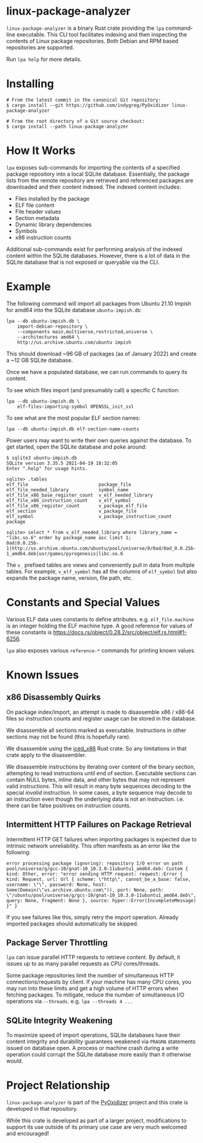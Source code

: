 # linux-package-analyzer

`linux-package-analyzer` is a binary Rust crate providing the `lpa` command-line
executable. This CLI tool facilitates indexing and then inspecting the contents of
Linux package repositories. Both Debian and RPM based repositories are supported.

Run `lpa help` for more details.

# Installing

```
# From the latest commit in the canonical Git repository:
$ cargo install --git https://github.com/indygreg/PyOxidizer linux-package-analyzer

# From the root directory of a Git source checkout:
$ cargo install --path linux-package-analyzer
```

# How It Works

`lpa` exposes sub-commands for importing the contents of a specified package
repository into a local SQLite database. Essentially, the package lists from
the remote repository are retrieved and referenced packages are downloaded
and their content indexed. The indexed content includes:

* Files installed by the package
* ELF file content
 * File header values
 * Section metadata
 * Dynamic library dependencies
 * Symbols
 * x86 instruction counts

Additional sub-commands exist for performing analysis of the indexed content
within the SQLite databases. However, there is a lot of data in the SQLite
database that is not exposed or queryable via the CLI.

# Example

The following command will import all packages from Ubuntu 21.10 Impish for
amd64 into the SQLite database `ubuntu-impish.db`:

```
lpa --db ubuntu-impish.db \
    import-debian-repository \
    --components main,multiverse,restricted,universe \
    --architectures amd64 \
    http://us.archive.ubuntu.com/ubuntu impish
```

This should download ~96 GB of packages (as of January 2022) and create a
~12 GB SQLite database.

Once we have a populated database, we can run commands to query its content.

To see which files import (and presumably call) a specific C function:

```
lpa --db ubuntu-impish.db \
    elf-files-importing-symbol OPENSSL_init_ssl
```

To see what are the most popular ELF section names:

```
lpa --db ubuntu-impish.db elf-section-name-counts
```

Power users may want to write their own queries against the database. To
get started, open the SQLite database and poke around:

```
$ sqlite3 ubuntu-impish.db
SQLite version 3.35.5 2021-04-19 18:32:05
Enter ".help" for usage hints.

sqlite> .tables
elf_file                          package_file
elf_file_needed_library           symbol_name
elf_file_x86_base_register_count  v_elf_needed_library
elf_file_x86_instruction_count    v_elf_symbol
elf_file_x86_register_count       v_package_elf_file
elf_section                       v_package_file
elf_symbol                        v_package_instruction_count
package

sqlite> select * from v_elf_needed_library where library_name = "libc.so.6" order by package_name asc limit 1;
0ad|0.0.25b-1|http://us.archive.ubuntu.com/ubuntu/pool/universe/0/0ad/0ad_0.0.25b-1_amd64.deb|usr/games/pyrogenesis|libc.so.6
```

The `v_` prefixed tables are views and conveniently pull in data from
multiple tables. For example, `v_elf_symbol` has all the columns of
`elf_symbol` but also expands the package name, version, file path, etc.

# Constants and Special Values

Various ELF data uses constants to define attributes. e.g. `elf_file.machine`
is an integer holding the ELF machine type. A good reference for values of
these constants is
https://docs.rs/object/0.28.2/src/object/elf.rs.html#1-6256.

`lpa` also exposes various `reference-*` commands for printing known
values.

# Known Issues

## x86 Disassembly Quirks

On package index/import, an attempt is made to disassemble x86 / x86-64 files so
instruction counts and register usage can be stored in the database.

We disassemble all sections marked as executable. Instructions in other
sections may not be found (this is hopefully rare).

We disassemble using the [iced_x86](https://crates.io/crates/iced-x86) Rust crate.
So any limitations in that crate apply to the disassembler.

We disassemble instructions by iterating over content of the binary section,
attempting to read instructions until end of section. Executable sections can
contain NULL bytes, inline data, and other bytes that may not represent valid
instructions. This will result in many byte sequences decoding to the special
*invalid* instruction. In some cases, a byte sequence may decode to an
instruction even though the underlying data is not an instruction. i.e. there
can be false positives on instruction counts.

## Intermittent HTTP Failures on Package Retrieval

Intermittent HTTP GET failures when importing packages is expected due to
intrinsic network unreliability. This often manifests as an error like the
following:

```
error processing package (ignoring): repository I/O error on path pool/universe/g/gcc-10/gnat-10_10.3.0-11ubuntu1_amd64.deb: Custom { kind: Other, error: "error sending HTTP request: reqwest::Error { kind: Request, url: Url { scheme: \"http\", cannot_be_a_base: false, username: \"\", password: None, host: Some(Domain(\"us.archive.ubuntu.com\")), port: None, path: \"/ubuntu/pool/universe/g/gcc-10/gnat-10_10.3.0-11ubuntu1_amd64.deb\", query: None, fragment: None }, source: hyper::Error(IncompleteMessage) }" }
```

If you see failures like this, simply retry the import operation. Already
imported packages should automatically be skipped.

## Package Server Throttling

`lpa` can issue parallel HTTP requests to retrieve content. By default, it
issues up to as many parallel requests as CPU cores/threads.

Some package repositories limit the number of simultaneous HTTP
connections/requests by client. If your machine has many CPU cores, you may run
into these limits and get a high volume of HTTP errors when fetching packages.
To mitigate, reduce the number of simultaneous I/O operations via `--threads`.
e.g. `lpa --threads 4 ...`

## SQLite Integrity Weakening

To maximize speed of import operations, SQLite databases have their content
integrity and durability guarantees weakened via `PRAGMA` statements issued
on database open. A process or machine crash during a write operation could
corrupt the SQLite database more easily than it otherwise would.

# Project Relationship

`linux-package-analyzer` is part of the
[PyOxidizer](https://github.com/indygreg/PyOxidizer.git) project and
this crate is developed in that repository.

While this crate is developed as part of a larger project, modifications
to support its use outside of its primary use case are very much welcomed
and encouraged!
